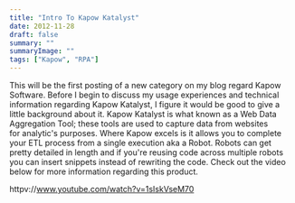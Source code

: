 ```yaml
---
title: "Intro To Kapow Katalyst"
date: 2012-11-28
draft: false
summary: ""
summaryImage: ""
tags: ["Kapow", "RPA"]
---
```



This will be the first posting of a new category on my blog regard Kapow Software. Before I begin to discuss my usage experiences and technical information regarding Kapow Katalyst, I figure it would be good to give a little background about it. Kapow Katalyst is what known as a Web Data Aggregation Tool; these tools are used to capture data from websites for analytic's purposes. Where Kapow excels is it allows you to complete your ETL process from a single execution aka a Robot. Robots can get pretty detailed in length and if you're reusing code across multiple robots you can insert snippets instead of rewriting the code. Check out the video below for more information regarding this product.

httpv://www.youtube.com/watch?v=1sIskVseM70